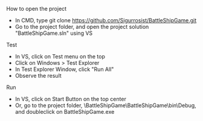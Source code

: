 How to open the project
- In CMD, type git clone https://github.com/Sigurrosist/BattleShipGame.git
- Go to the project folder, and open the project solution "BattleShipGame.sln" using VS

Test
- In VS, click on Test menu on the top
- Click on Windows > Test Explorer
- In Test Explorer Window, click "Run All"
- Observe the result

Run
- In VS, click on Start Button on the top center
- Or, go to the project folder, \BattleShipGame\BattleShipGame\bin\Debug, and doubleclick on BattleShipGame.exe
